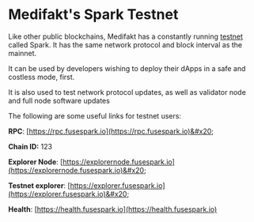 # Medifakt's Spark Testnet

Like other public blockchains, Medifakt has a constantly running [testnet](https://fusespark.io/) called Spark. It has the same network protocol and block interval as the mainnet. &#x20;

It can be used by developers wishing to deploy their dApps in a safe and costless mode, first.&#x20;

It is also used to test network protocol updates, as well as validator node and full node software updates

The following are some useful links for testnet users:

**RPC**: [https://rpc.fusespark.io](https://rpc.fusespark.io)&#x20;

**Chain ID:** 123

**Explorer Node**: [https://explorernode.fusespark.io](https://explorernode.fusespark.io)&#x20;

**Testnet explorer**: [https://explorer.fusespark.io](https://explorer.fusespark.io)&#x20;

**Health**: [https://health.fusespark.io](https://health.fusespark.io)
